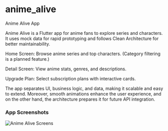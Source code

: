 # anime_alive

Anime Alive App

Anime Alive is a Flutter app for anime fans to explore series and characters. It uses mock data for rapid prototyping and follows Clean Architecture for better maintainability.

Home Screen: Browse anime series and top characters. (Category filtering is a planned feature.)

Detail Screen: View anime stats, genres, and descriptions.

Upgrade Plan: Select subscription plans with interactive cards.

The app separates UI, business logic, and data, making it scalable and easy to extend. Moreover, smooth animations enhance the user experience, and on the other hand, the architecture prepares it for future API integration.
### App Screenshots

![Anime Alive Screens](assets/screenshot/frame.png)